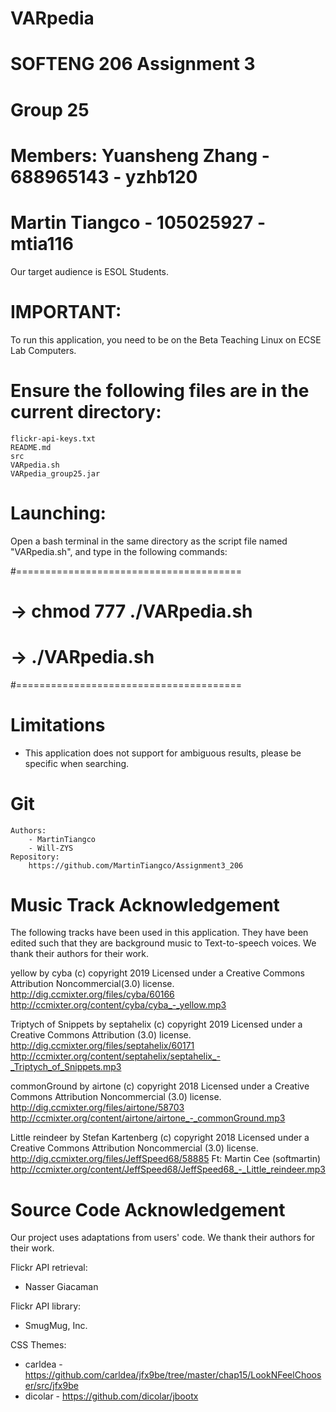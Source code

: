 # VARpedia
# SOFTENG 206 Assignment 3
# Group 25
# Members: Yuansheng Zhang - 688965143 - yzhb120
#          Martin Tiangco - 105025927 - mtia116

Our target audience is ESOL Students.

# IMPORTANT: 
To run this application, you need to be on the Beta Teaching Linux on ECSE Lab Computers.

# Ensure the following files are in the current directory:
	flickr-api-keys.txt	
	README.md
	src	
	VARpedia.sh
	VARpedia_group25.jar

# Launching:
Open a bash terminal in the same directory as the script file named "VARpedia.sh", and type in the following commands:

#=======================================
# -> chmod 777 ./VARpedia.sh
# -> ./VARpedia.sh
#=======================================

# Limitations
- This application does not support for ambiguous results, please be specific when searching.

# Git
	Authors: 
		- MartinTiangco
		- Will-ZYS
	Repository:
		https://github.com/MartinTiangco/Assignment3_206

# Music Track Acknowledgement
The following tracks have been used in this application. They have been edited such that they are background music to Text-to-speech voices. 
We thank their authors for their work. 

yellow by cyba (c) copyright 2019 
Licensed under a Creative Commons Attribution Noncommercial(3.0) license. 
http://dig.ccmixter.org/files/cyba/60166 
http://ccmixter.org/content/cyba/cyba_-_yellow.mp3

Triptych of Snippets by septahelix (c) copyright 2019 
Licensed under a Creative Commons Attribution (3.0) license. 
http://dig.ccmixter.org/files/septahelix/60171 
http://ccmixter.org/content/septahelix/septahelix_-_Triptych_of_Snippets.mp3

commonGround by airtone (c) copyright 2018 
Licensed under a Creative Commons Attribution Noncommercial (3.0) license. 
http://dig.ccmixter.org/files/airtone/58703 
http://ccmixter.org/content/airtone/airtone_-_commonGround.mp3

Little reindeer by Stefan Kartenberg (c) copyright 2018 
Licensed under a Creative Commons Attribution Noncommercial (3.0) license. 
http://dig.ccmixter.org/files/JeffSpeed68/58885 Ft: Martin Cee (softmartin)
http://ccmixter.org/content/JeffSpeed68/JeffSpeed68_-_Little_reindeer.mp3

# Source Code Acknowledgement
Our project uses adaptations from users' code. We thank their authors for their work.

Flickr API retrieval:
- Nasser Giacaman

Flickr API library:
- SmugMug, Inc.

CSS Themes:
- carldea - https://github.com/carldea/jfx9be/tree/master/chap15/LookNFeelChooser/src/jfx9be
- dicolar - https://github.com/dicolar/jbootx
